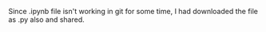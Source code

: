 Since .ipynb file isn't working in git for some time, I had downloaded the file as .py also and shared.
